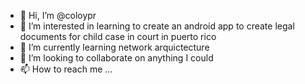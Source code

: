 - 👋 Hi, I’m @coloypr
- 👀 I’m interested in learning to create an android app to create legal documents for child case in court in puerto rico
- 🌱 I’m currently learning network arquictecture
- 💞️ I’m looking to collaborate on anything I could
- 📫 How to reach me ...

<!---
coloypr/coloypr is a ✨ special ✨ repository because its `README.md` (this file) appears on your GitHub profile.
You can click the Preview link to take a look at your changes.
--->

